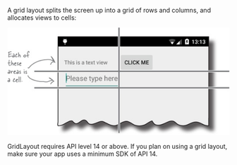 A grid layout splits the screen up into a grid of rows and columns, and allocates views to cells:

![](.guides/img/17w3b.png)

GridLayout requires API level 14 or above. If you plan on using a grid layout, make sure your app uses a minimum SDK of API 14.
